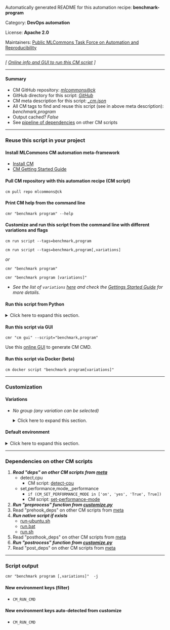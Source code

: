 Automatically generated README for this automation recipe: **benchmark-program**

Category: **DevOps automation**

License: **Apache 2.0**

Maintainers: [Public MLCommons Task Force on Automation and Reproducibility](https://github.com/mlcommons/ck/blob/master/docs/taskforce.md)

---
*[ [Online info and GUI to run this CM script](https://access.cknowledge.org/playground/?action=scripts&name=benchmark-program,19f369ef47084895) ]*

---
#### Summary

* CM GitHub repository: *[mlcommons@ck](https://github.com/mlcommons/ck/tree/dev/cm-mlops)*
* GitHub directory for this script: *[GitHub](https://github.com/mlcommons/ck/tree/dev/cm-mlops/script/benchmark-program)*
* CM meta description for this script: *[_cm.json](_cm.json)*
* All CM tags to find and reuse this script (see in above meta description): *benchmark,program*
* Output cached? *False*
* See [pipeline of dependencies](#dependencies-on-other-cm-scripts) on other CM scripts


---
### Reuse this script in your project

#### Install MLCommons CM automation meta-framework

* [Install CM](https://access.cknowledge.org/playground/?action=install)
* [CM Getting Started Guide](https://github.com/mlcommons/ck/blob/master/docs/getting-started.md)

#### Pull CM repository with this automation recipe (CM script)

```cm pull repo mlcommons@ck```

#### Print CM help from the command line

````cmr "benchmark program" --help````

#### Customize and run this script from the command line with different variations and flags

`cm run script --tags=benchmark,program`

`cm run script --tags=benchmark,program[,variations] `

*or*

`cmr "benchmark program"`

`cmr "benchmark program [variations]" `


* *See the list of `variations` [here](#variations) and check the [Gettings Started Guide](https://github.com/mlcommons/ck/blob/dev/docs/getting-started.md) for more details.*

#### Run this script from Python

<details>
<summary>Click here to expand this section.</summary>

```python

import cmind

r = cmind.access({'action':'run'
                  'automation':'script',
                  'tags':'benchmark,program'
                  'out':'con',
                  ...
                  (other input keys for this script)
                  ...
                 })

if r['return']>0:
    print (r['error'])

```

</details>


#### Run this script via GUI

```cmr "cm gui" --script="benchmark,program"```

Use this [online GUI](https://cKnowledge.org/cm-gui/?tags=benchmark,program) to generate CM CMD.

#### Run this script via Docker (beta)

`cm docker script "benchmark program[variations]" `

___
### Customization


#### Variations

  * *No group (any variation can be selected)*
    <details>
    <summary>Click here to expand this section.</summary>

    * `_numactl`
      - Workflow:
    * `_numactl-interleave`
      - Workflow:
    * `_profile`
      - Workflow:
        1. ***Read "deps" on other CM scripts***
           * get,profiler
             - *Warning: no scripts found*

    </details>

#### Default environment

<details>
<summary>Click here to expand this section.</summary>

These keys can be updated via `--env.KEY=VALUE` or `env` dictionary in `@input.json` or using script flags.

* CM_ENABLE_NUMACTL: `0`
* CM_ENABLE_PROFILING: `0`

</details>

___
### Dependencies on other CM scripts


  1. ***Read "deps" on other CM scripts from [meta](https://github.com/mlcommons/ck/tree/dev/cm-mlops/script/benchmark-program/_cm.json)***
     * detect,cpu
       - CM script: [detect-cpu](https://github.com/mlcommons/ck/tree/master/cm-mlops/script/detect-cpu)
     * set,performance,mode,_performance
       * `if (CM_SET_PERFORMANCE_MODE in ['on', 'yes', 'True', True])`
       - CM script: [set-performance-mode](https://github.com/mlcommons/ck/tree/master/cm-mlops/script/set-performance-mode)
  1. ***Run "preprocess" function from [customize.py](https://github.com/mlcommons/ck/tree/dev/cm-mlops/script/benchmark-program/customize.py)***
  1. Read "prehook_deps" on other CM scripts from [meta](https://github.com/mlcommons/ck/tree/dev/cm-mlops/script/benchmark-program/_cm.json)
  1. ***Run native script if exists***
     * [run-ubuntu.sh](https://github.com/mlcommons/ck/tree/dev/cm-mlops/script/benchmark-program/run-ubuntu.sh)
     * [run.bat](https://github.com/mlcommons/ck/tree/dev/cm-mlops/script/benchmark-program/run.bat)
     * [run.sh](https://github.com/mlcommons/ck/tree/dev/cm-mlops/script/benchmark-program/run.sh)
  1. Read "posthook_deps" on other CM scripts from [meta](https://github.com/mlcommons/ck/tree/dev/cm-mlops/script/benchmark-program/_cm.json)
  1. ***Run "postrocess" function from [customize.py](https://github.com/mlcommons/ck/tree/dev/cm-mlops/script/benchmark-program/customize.py)***
  1. Read "post_deps" on other CM scripts from [meta](https://github.com/mlcommons/ck/tree/dev/cm-mlops/script/benchmark-program/_cm.json)

___
### Script output
`cmr "benchmark program [,variations]"  -j`
#### New environment keys (filter)

* `CM_RUN_CMD`
#### New environment keys auto-detected from customize

* `CM_RUN_CMD`